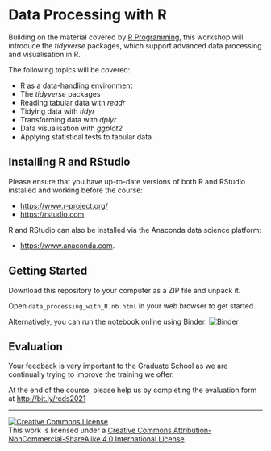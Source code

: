 # Data Processing with R 

Building on the material covered by [R Programming](https://github.com/johnpinney/r_programming), this workshop will introduce the _tidyverse_ packages, which support advanced data processing and visualisation in R.

The following topics will be covered:

- R as a data-handling environment
- The _tidyverse_ packages
- Reading tabular data with _readr_
- Tidying data with _tidyr_
- Transforming data with _dplyr_
- Data visualisation with _ggplot2_
- Applying statistical tests to tabular data


## Installing R and RStudio

Please ensure that you have up-to-date versions of both R and RStudio installed and working before the course:                                              
* https://www.r-project.org/
* https://rstudio.com 

R and RStudio can also be installed via the Anaconda data science platform: 
* https://www.anaconda.com.


## Getting Started

Download this repository to your computer as a ZIP file and unpack it.

Open `data_processing_with_R.nb.html` in your web browser to get started.


Alternatively, you can run the notebook online using Binder: [![Binder](https://mybinder.org/badge_logo.svg)](https://mybinder.org/v2/gh/johnpinney/data_processing_with_r/master?urlpath=rstudio)


## Evaluation

Your feedback is very important to the Graduate School as we are continually trying to improve the training we offer.

At the end of the course, please help us by completing the evaluation form at
http://bit.ly/rcds2021


<hr>
<a rel="license" href="http://creativecommons.org/licenses/by-nc-sa/4.0/"><img alt="Creative Commons License" style="border-width:0" src="https://i.creativecommons.org/l/by-nc-sa/4.0/80x15.png" /></a><br />This work is licensed under a <a rel="license" href="http://creativecommons.org/licenses/by-nc-sa/4.0/">Creative Commons Attribution-NonCommercial-ShareAlike 4.0 International License</a>.
